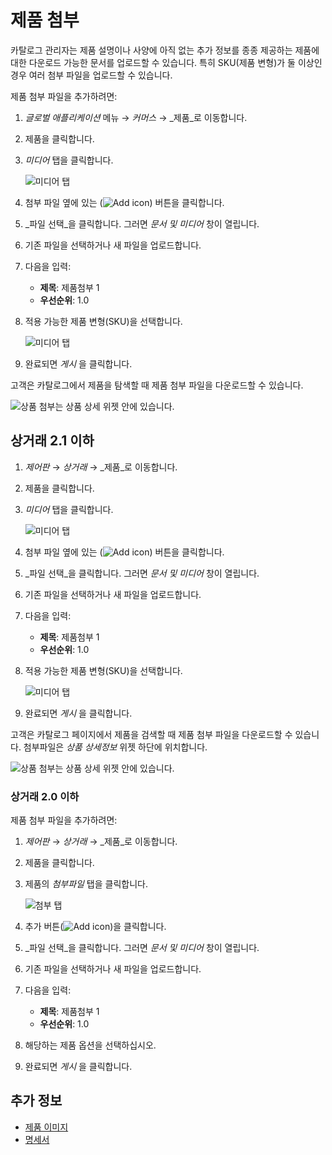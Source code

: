 # 제품 첨부

카탈로그 관리자는 제품 설명이나 사양에 아직 없는 추가 정보를 종종 제공하는 제품에 대한 다운로드 가능한 문서를 업로드할 수 있습니다. 특히 SKU(제품 변형)가 둘 이상인 경우 여러 첨부 파일을 업로드할 수 있습니다.

제품 첨부 파일을 추가하려면:

1. _글로벌 애플리케이션_ 메뉴 &rarr; _커머스_ &rarr; _제품_로 이동합니다.
1. 제품을 클릭합니다.
1. _미디어_ 탭을 클릭합니다.

    ![미디어 탭](./product-attachments/images/01.png)

1. 첨부 파일 옆에 있는 (![Add icon](../../../images/icon-add.png)) 버튼을 클릭합니다.
1. _파일 선택_을 클릭합니다. 그러면 _문서 및 미디어_ 창이 열립니다.
1. 기존 파일을 선택하거나 새 파일을 업로드합니다.
1. 다음을 입력:

    * **제목**: 제품첨부 1
    * **우선순위**: 1.0

1. 적용 가능한 제품 변형(SKU)을 선택합니다.

    ![미디어 탭](./product-attachments/images/02.png)

1. 완료되면 _게시_ 을 클릭합니다.

고객은 카탈로그에서 제품을 탐색할 때 제품 첨부 파일을 다운로드할 수 있습니다.

![상품 첨부는 상품 상세 위젯 안에 있습니다.](./product-attachments/images/03.png)

## 상거래 2.1 이하

1. _제어판_ &rarr; _상거래_ &rarr; _제품_로 이동합니다.
1. 제품을 클릭합니다.
1. _미디어_ 탭을 클릭합니다.

    ![미디어 탭](./product-attachments/images/01.png)

1. 첨부 파일 옆에 있는 (![Add icon](../../../images/icon-add.png)) 버튼을 클릭합니다.
1. _파일 선택_을 클릭합니다. 그러면 _문서 및 미디어_ 창이 열립니다.
1. 기존 파일을 선택하거나 새 파일을 업로드합니다.
1. 다음을 입력:

    * **제목**: 제품첨부 1
    * **우선순위**: 1.0

1. 적용 가능한 제품 변형(SKU)을 선택합니다.

    ![미디어 탭](./product-attachments/images/02.png)

1. 완료되면 _게시_ 을 클릭합니다.

고객은 카탈로그 페이지에서 제품을 검색할 때 제품 첨부 파일을 다운로드할 수 있습니다. 첨부파일은 _상품 상세정보_ 위젯 하단에 위치합니다.

![상품 첨부는 상품 상세 위젯 안에 있습니다.](./product-attachments/images/03.png)

### 상거래 2.0 이하

제품 첨부 파일을 추가하려면:

1. _제어판_ &rarr; _상거래_ &rarr; _제품_로 이동합니다.
1. 제품을 클릭합니다.
1. 제품의 _첨부파일_ 탭을 클릭합니다.

    ![첨부 탭](./product-attachments/images/04.png)

1. 추가 버튼(![Add icon](../../../images/icon-add.png))을 클릭합니다.
1. _파일 선택_을 클릭합니다. 그러면 _문서 및 미디어_ 창이 열립니다.
1. 기존 파일을 선택하거나 새 파일을 업로드합니다.
1. 다음을 입력:

    * **제목**: 제품첨부 1
    * **우선순위**: 1.0

1. 해당하는 제품 옵션을 선택하십시오.
1. 완료되면 _게시_ 을 클릭합니다.

## 추가 정보

* [제품 이미지](./product-images.md)
* [명세서](./specifications.md)